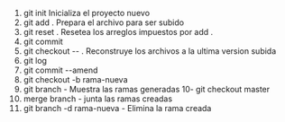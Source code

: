 
1. git init  Inicializa el proyecto nuevo
2. git add . Prepara el archivo para ser subido
3. git reset . Resetea los arreglos impuestos por add .
4. git commit
5. git checkout -- .  Reconstruye los archivos a la ultima version subida
6. git log
7. git commit --amend 
8. git checkout -b rama-nueva
9. git branch - Muestra las ramas generadas
10- git checkout master
11. merge branch - junta las ramas creadas
12. git branch -d rama-nueva  - Elimina la rama creada
